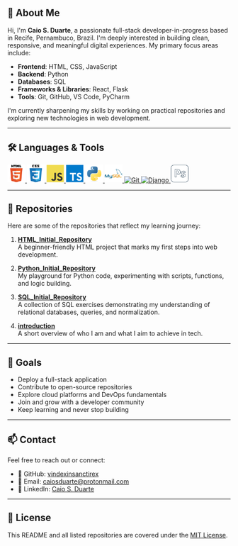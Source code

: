 ## 🧭 About Me

Hi, I'm **Caio S. Duarte**, a passionate full-stack developer-in-progress based in Recife, Pernambuco, Brazil. I'm deeply interested in building clean, responsive, and meaningful digital experiences. My primary focus areas include:

- **Frontend**: HTML, CSS, JavaScript  
- **Backend**: Python  
- **Databases**: SQL  
- **Frameworks & Libraries**: React, Flask  
- **Tools**: Git, GitHub, VS Code, PyCharm

I'm currently sharpening my skills by working on practical repositories and exploring new technologies in web development.

---

## 🛠️ Languages & Tools

<p align="left">
  <a href="https://www.w3.org/html/" target="_blank" rel="noreferrer">
    <img src="https://raw.githubusercontent.com/devicons/devicon/master/icons/html5/html5-original-wordmark.svg" alt="HTML5" width="40" height="40"/>
  </a>
  <a href="https://www.w3schools.com/css/" target="_blank" rel="noreferrer">
    <img src="https://raw.githubusercontent.com/devicons/devicon/master/icons/css3/css3-original-wordmark.svg" alt="CSS3" width="40" height="40"/>
  </a>
  <a href="https://developer.mozilla.org/en-US/docs/Web/JavaScript" target="_blank" rel="noreferrer">
    <img src="https://raw.githubusercontent.com/devicons/devicon/master/icons/javascript/javascript-original.svg" alt="JavaScript" width="40" height="40"/>
  </a>
  <a href="https://www.typescriptlang.org/" target="_blank" rel="noreferrer">
    <img src="https://raw.githubusercontent.com/devicons/devicon/master/icons/typescript/typescript-original.svg" alt="TypeScript" width="40" height="40"/>
  </a>
  <a href="https://www.python.org" target="_blank" rel="noreferrer">
    <img src="https://raw.githubusercontent.com/devicons/devicon/master/icons/python/python-original.svg" alt="Python" width="40" height="40"/>
  </a>
  <a href="https://www.mysql.com/" target="_blank" rel="noreferrer">
    <img src="https://raw.githubusercontent.com/devicons/devicon/master/icons/mysql/mysql-original-wordmark.svg" alt="MySQL" width="40" height="40"/>
  </a>
  <a href="https://git-scm.com/" target="_blank" rel="noreferrer">
    <img src="https://www.vectorlogo.zone/logos/git-scm/git-scm-icon.svg" alt="Git" width="40" height="40"/>
  </a>
  <a href="https://www.djangoproject.com/" target="_blank" rel="noreferrer">
    <img src="https://cdn.worldvectorlogo.com/logos/django.svg" alt="Django" width="40" height="40"/>
  </a>
  <a href="https://www.photoshop.com/en" target="_blank" rel="noreferrer">
    <img src="https://raw.githubusercontent.com/devicons/devicon/master/icons/photoshop/photoshop-line.svg" alt="Photoshop" width="40" height="40"/>
  </a>
</p>

---

## 📂 Repositories

Here are some of the repositories that reflect my learning journey:

1. **[HTML_Initial_Repository](https://github.com/vindexinsanctirex/HTML_Initial_Repository)**  
   A beginner-friendly HTML project that marks my first steps into web development.

2. **[Python_Initial_Repository](https://github.com/vindexinsanctirex/Python_Initial_Repository)**  
   My playground for Python code, experimenting with scripts, functions, and logic building.

3. **[SQL_Initial_Repository](https://github.com/vindexinsanctirex/SQL_Initial_Repository)**  
   A collection of SQL exercises demonstrating my understanding of relational databases, queries, and normalization.

4. **[introduction](https://github.com/vindexinsanctirex/introduction)**  
   A short overview of who I am and what I aim to achieve in tech.

---

## 🚀 Goals

- Deploy a full-stack application  
- Contribute to open-source repositories  
- Explore cloud platforms and DevOps fundamentals  
- Join and grow with a developer community  
- Keep learning and never stop building  

---

## 📫 Contact

Feel free to reach out or connect:

- 📂 GitHub: [vindexinsanctirex](https://github.com/vindexinsanctirex)  
- 📧 Email: [caiosduarte@protonmail.com](mailto:caiosduarte@protonmail.com)  
- 🔗 LinkedIn: [Caio S. Duarte](https://www.linkedin.com/in/caio-s-duarte-342b1627b/)  

---

## 📄 License

This README and all listed repositories are covered under the [MIT License](LICENSE.md).

